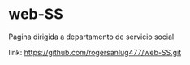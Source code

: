 # web-SS
Pagina dirigida a departamento de servicio social


link:
https://github.com/rogersanlug477/web-SS.git
